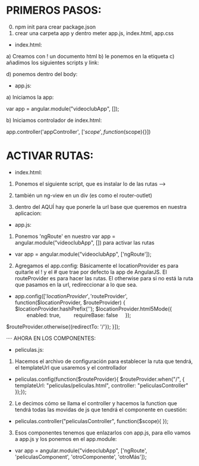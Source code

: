 # PRIMEROS PASOS:

0) npm init para crear package.json
1) crear una carpeta app y dentro meter app.js, index.html, app.css

- index.html:

a) Creamos con ! un documento html
b) le ponemos en la etiqueta <html ng-app="videoclubApp">
c) añadimos los siguientes scripts y link:

<script src="https://ajax.googleapis.com/ajax/libs/angularjs/1.7.8/angular.min.js"></script>
<script src="https://ajax.googleapis.com/ajax/libs/angularjs/1.7.8/angular-route.js"></script>
<script src="app.js"></script>
<link rel="stylesheet" href="app.css">

d) ponemos dentro del body:

  <body ng-controller='appController'></body>

- app.js:

a) Iniciamos la app:

   var app = angular.module("videoclubApp", []);

b) Iniciamos controlador de index.html:

   app.controller('appController', ['$scope', function($scope){}])


# ACTIVAR RUTAS:

- index.html: 
1) Ponemos el siguiente script, que es instalar lo de las rutas -->      
<script src="https://ajax.googleapis.com/ajax/libs/angularjs/1.7.8/angular-route.js"></script>

2) también un ng-view en un div (es como el router-outlet)

<div ng-view></div>

3) dentro del <head>   AQUÍ   </head> hay que ponerle la url base que queremos en nuestra aplicacion:

<head>   <base href="http://localhost/videoclub/app/"/> </head>

- app.js: 

1) Ponemos 'ngRoute' en nuestro var app = angular.module("videoclubApp", []) para activar las rutas 

  * var app = angular.module("videoclubApp", ['ngRoute']); 

2) Agregamos el app.config:
Básicamente el locationProvider es para quitarle el ! y el # que trae por defecto la app de AngularJS.
El routeProvider es para hacer las rutas.
El otherwise para si no está la ruta que pasamos en la url, redireccionar a lo que sea.

  * app.config(['$locationProvider', '$routeProvider', function($locationProvider, $routeProvider) {
        $locationProvider.hashPrefix(''); 
        $locationProvider.html5Mode({
              enabled: true,
              requireBase: false
          });

  $routeProvider.otherwise({redirectTo: '/'}); }]);

···· AHORA EN LOS COMPONENTES:

 - peliculas.js:

 1) Hacemos el archivo de configuración para establecer la ruta que tendrá, el templateUrl que usaremos y el controllador

 * peliculas.config(function($routeProvider){
    $routeProvider.when("/", {
        templateUrl: "peliculas/peliculas.html",
        controller: "peliculasController"
    });});

2) Le decimos cómo se llama el controller y hacemos la function que tendrá todas las movidas de js que tendrá el componente en cuestión:

 * peliculas.controller("peliculasController", function($scope){  });

3) Esos componentes tenemos que enlazarlos con app.js, para ello vamos a app.js y los ponemos en el app.module:

 * var app = angular.module("videoclubApp", ['ngRoute', 'peliculasComponent', 'otroComponente', 'otroMás']);